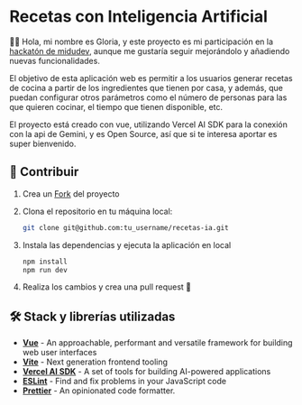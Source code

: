 # Recetas con Inteligencia Artificial

👋🏻 Hola, mi nombre es Gloria, y este proyecto es mi participación en la [hackatón de midudev](https://github.com/midudev/hackaton-vercel-2024), aunque me gustaría seguir mejorándolo y añadiendo nuevas funcionalidades.

El objetivo de esta aplicación web es permitir a los usuarios generar recetas de cocina a partir de los ingredientes que tienen por casa, y además, que puedan configurar otros parámetros como el número de personas para las que quieren cocinar, el tiempo que tienen disponible, etc.

El proyecto está creado con vue, utilizando Vercel AI SDK para la conexión con la api de Gemini, y es Open Source, así que si te interesa aportar es super bienvenido.

## 🚀 Contribuir

1. Crea un [Fork](https://github.com/glaboryp/recetas-ia/fork) del proyecto

2. Clona el repositorio en tu máquina local:

   ```bash
   git clone git@github.com:tu_username/recetas-ia.git
   ```

3. Instala las dependencias y ejecuta la aplicación en local

   ```bash
   npm install
   npm run dev
   ```

4. Realiza los cambios y crea una pull request 🚀

## 🛠️ Stack y librerías utilizadas

- [**Vue**](https://vuejs.org/) - An approachable, performant and versatile framework for building web user interfaces
- [**Vite**](https://vitejs.dev/) - Next generation frontend tooling
- [**Vercel AI SDK**](https://sdk.vercel.ai/) - A set of tools for building AI-powered applications
- [**ESLint**](https://eslint.org/) - Find and fix problems in your JavaScript code
- [**Prettier**](https://prettier.io/) - An opinionated code formatter.
